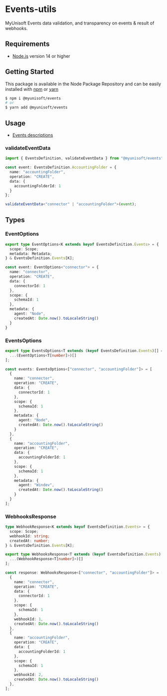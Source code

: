 # Events-utils
MyUnisoft Events data validation, and transparency on events & result of webhooks.

## Requirements
- [Node.js](https://nodejs.org/en/) version 14 or higher

## Getting Started

This package is available in the Node Package Repository and can be easily installed with [npm](https://doc.npmjs.com/getting-started/what-is-npm) or [yarn](https://yarnpkg.com)

```bash
$ npm i @myunisoft/events
# or
$ yarn add @myunisoft/events
```

## Usage

- [Events descriptions](./docs/events.md)

### validateEventData

```ts
import { EventsDefinition, validateEventData } from "@myunisoft/events";

const event: EventsDefinition.AccountingFolder = {
  name: "accountingFolder",
  operation: "CREATE",
  data: {
    accountingFolderId: 1
  }
};

validateEventData<"connector" | "accountingFolder">(event);
```

## Types

### EventOptions

```ts
export type EventOptions<K extends keyof EventsDefinition.Events> = {
  scope: Scope;
  metadata: Metadata;
} & EventsDefinition.Events[K];

const event: EventOptions<"connector"> = {
  name: "connector",
  operation: "CREATE",
  data: {
    connectorId: 1
  },
  scope: {
    schemaId: 1
  },
  metadata: {
    agent: "Node",
    createdAt: Date.now().toLocaleString()
  }
}
```

### EventsOptions

```ts
export type EventsOptions<T extends (keyof EventsDefinition.Events)[] = (keyof EventsDefinition.Events)[]> = [
  ...(EventOptions<T[number]>)[]
];

const events: EventsOptions<["connector", "accountingFolder"]> = [
  {
    name: "connector",
    operation: "CREATE",
    data: {
      connectorId: 1
    },
    scope: {
      schemaId: 1
    },
    metadata: {
      agent: "Node",
      createdAt: Date.now().toLocaleString()
    }
  },
  {
    name: "accountingFolder",
    operation: "CREATE",
    data: {
      accountingFolderId: 1
    },
    scope: {
      schemaId: 1
    },
    metadata: {
      agent: "Windev",
      createdAt: Date.now().toLocaleString()
    }
  }
];
```

### WebhooksResponse

```ts
type WebhookResponse<K extends keyof EventsDefinition.Events> = {
  scope: Scope;
  webhookId: string;
  createdAt: number;
} & EventsDefinition.Events[K];

export type WebhooksResponse<T extends (keyof EventsDefinition.Events)[] = (keyof EventsDefinition.Events)[]> = [
  ...(WebhookResponse<T[number]>)[]
];

const response: WebhooksResponse<["connector", "accountingFolder"]> = [
  {
    name: "connector",
    operation: "CREATE",
    data: {
      connectorId: 1
    },
    scope: {
      schemaId: 1
    },
    webhookId: 1,
    createdAt: Date.now().toLocaleString()
  },
  {
    name: "accountingFolder",
    operation: "CREATE",
    data: {
      accountingFolderId: 1
    },
    scope: {
      schemaId: 1
    },
    webhookId: 2,
    createdAt: Date.now().toLocaleString()
  },
];
```
